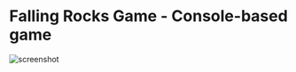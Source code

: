 # Falling Rocks Game - Console-based game

![screenshot](https://raw.githubusercontent.com/flextry/Telerik-Academy/master/Programming%20with%20C%23/1.%20C%23%20Fundamentals%20I/04.%20Console%20Input-Output/11.%20Falling%20Rocks/falling-rocks.jpg)
